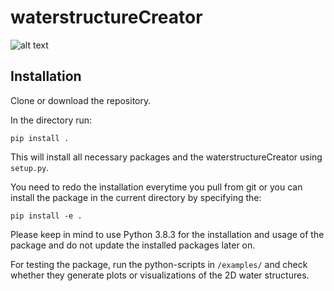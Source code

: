 # waterstructureCreator
![alt text](https://github.com/computationalelectrochemistrygroup/WaterStructureCreator/blob/c5207b26aa422c55cccf89ffcc567ab407a7ff1d/df_iloc46z.png)
## Installation

Clone or download the repository.

In the directory run:

`pip install .`

This will install all necessary packages and the waterstructureCreator using `setup.py`.

You need to redo the installation everytime you pull from git or you can install the package in the current directory by specifying the:

`pip install -e .`

Please keep in mind to use Python 3.8.3 for the installation and usage of the package and do not update the installed packages later on.

For testing the package, run the python-scripts in `/examples/` and check whether they generate plots or visualizations of the 2D water structures.
